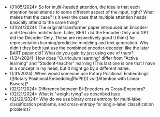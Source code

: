 - (01/05/2024): So for multi-headed attention, the idea is that each attention head attends to some different aspect of the input, right? What makes that the case? Is it ever the case that multiple attention heads basically attend to the same thing? 
- (01/24/2024): The original transformer paper introduced an Encoder-and-Decoder architecture. Later, BERT did the Encoder-Only and GPT did the Decoder-Only. These are respectively good (I think) for representation learning/predictive modeling and text generation. Why didn't they both just use the combined encoder-decoder, like the later BART paper did? What do you gain by just using one of them?
- (1/24/2024):  How does "Curriculum learning" differ from "Active learning" and "Student-teacher" learning (This last one is one that I have in a concept in my head, but it might go by a different name.
- (1/31/2024): When would someone use Rotary Positional Embeddings ([[Rotary Positional Embedding|RoPE]]) vs [[Attention with Linear Biases]]?
- (02/21/2024): Difference between Bi-Encoders vs Cross-Encoders? 
- (02/21/2024): What is "weight tying" as described [here](https://cameronrwolfe.substack.com/p/dolma-olmo-and-the-future-of-open?utm_source=post-email-title&publication_id=1092659&post_id=141461162&utm_campaign=email-post-title&isFreemail=true&r=764e6&utm_medium=email)
- (02/29/2024): Why do we use binary cross entropy for multi-label classification problems, and cross-entropy for single-label classification problems?


